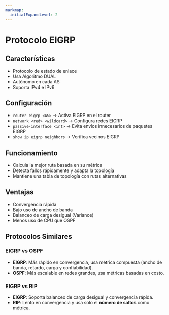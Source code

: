 ```yaml
---
markmap:
  initialExpandLevel: 2
---
```


# Protocolo EIGRP

## Características

- Protocolo de estado de enlace
- Usa Algoritmo DUAL
- Autónomo en cada AS
- Soporta IPv4 e IPv6

## Configuración

- `router eigrp <AS>` → Activa EIGRP en el router
- `network <red> <wildcard>` → Configura redes EIGRP
- `passive-interface <int>` → Evita envíos innecesarios de paquetes EIGRP
- `show ip eigrp neighbors` → Verifica vecinos EIGRP

## Funcionamiento

- Calcula la mejor ruta basada en su métrica
- Detecta fallos rápidamente y adapta la topología
- Mantiene una tabla de topología con rutas alternativas

## Ventajas

- Convergencia rápida
- Bajo uso de ancho de banda
- Balanceo de carga desigual (Variance)
- Menos uso de CPU que OSPF

## Protocolos Similares

### EIGRP vs OSPF

- **EIGRP**: Más rápido en convergencia, usa métrica compuesta (ancho de banda, retardo, carga y confiabilidad).
- **OSPF**: Más escalable en redes grandes, usa métricas basadas en costo.

### EIGRP vs RIP

- **EIGRP**: Soporta balanceo de carga desigual y convergencia rápida.
- **RIP**: Lento en convergencia y usa solo el **número de saltos** como métrica.

